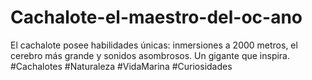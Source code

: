# Cachalote-el-maestro-del-oc-ano
El cachalote posee habilidades únicas: inmersiones a 2000 metros, el cerebro más grande y sonidos asombrosos. Un gigante que inspira. #Cachalotes #Naturaleza #VidaMarina #Curiosidades
